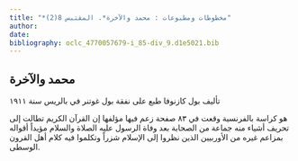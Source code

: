 ```yaml
---
title: "*مخطوطات ومطبوعات : محمد والآخرة*. المقتبس 8(2)"
author: 
date: 
bibliography: oclc_4770057679-i_85-div_9.d1e5021.bib
---
```




##  محمد والآخرة 


 تأليف بول كازنوفا طبع على نفقة بول غوتنر في بالريس سنة  ١٩١١ 

 هو كراسة بالفرنسية وقعت في  ٨٣  صفحة زعم فيها مؤلفها إن القرآن الكريم تطالت إلى تحريف أشياء منه جماعة من الصحابة بعد وفاة الرسول عليه الصلاة والسلام مؤيداً أقواله بمزاعم غيره من الأوربيين الذين نظروا إلى الإسلام شزراً وتكلموا فيه كلام أهل القرون الوسطى. 
